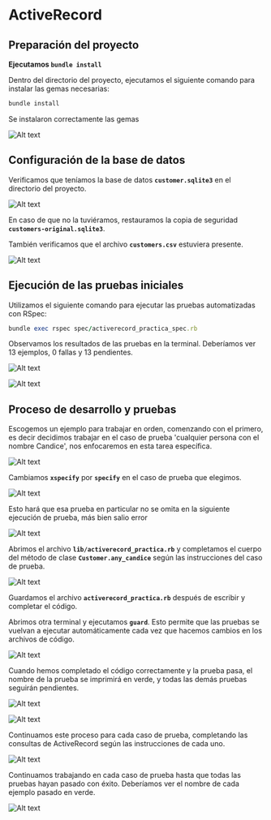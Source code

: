 # ActiveRecord

## **Preparación del proyecto**

 **Ejecutamos `bundle install`**

Dentro del directorio del proyecto, ejecutamos el siguiente comando para instalar las gemas necesarias:

```ruby
bundle install
```

Se instalaron correctamente las gemas

![Alt text](Imagenes/Untitled.png)

## **Configuración de la base de datos**

Verificamos que teníamos la base de datos **`customer.sqlite3`** en el directorio del proyecto.

![Alt text](<Imagenes/Untitled 1.png>)

En caso de que no la tuviéramos, restauramos la copia de seguridad **`customers-original.sqlite3`**.

También verificamos que el archivo **`customers.csv`** estuviera presente.

![Alt text](<Imagenes/Untitled 2.png>)

## **Ejecución de las pruebas iniciales**

Utilizamos el siguiente comando para ejecutar las pruebas automatizadas con RSpec:

```ruby
bundle exec rspec spec/activerecord_practica_spec.rb
```

Observamos los resultados de las pruebas en la terminal. Deberíamos ver 13 ejemplos, 0 fallas y 13 pendientes.

![Alt text](<Imagenes/Untitled 3.png>)

![Alt text](<Imagenes/Untitled 4.png>)

## Proceso de desarrollo y pruebas

Escogemos un ejemplo para trabajar en orden, comenzando con el primero, es decir decidimos trabajar en el caso de prueba 'cualquier persona con el nombre Candice', nos enfocaremos en esta tarea específica.

![Alt text](<Imagenes/Untitled 5.png>)

Cambiamos **`xspecify`** por **`specify`** en el caso de prueba que elegimos. 

![Alt text](<Imagenes/Untitled 6.png>)

Esto hará que esa prueba en particular no se omita en la siguiente ejecución de prueba, más bien salio error 

![Alt text](<Imagenes/Untitled 7.png>)

Abrimos el archivo **`lib/activerecord_practica.rb`** y completamos el cuerpo del método de clase **`Customer.any_candice`** según las instrucciones del caso de prueba.

![Alt text](<Imagenes/Untitled 8.png>)

Guardamos el archivo **`activerecord_practica.rb`** después de escribir y completar el código.

Abrimos otra terminal y ejecutamos **`guard`**. Esto permite que las pruebas se vuelvan a ejecutar automáticamente cada vez que hacemos cambios en los archivos de código.

![Alt text](<Imagenes/Untitled 9.png>) 

Cuando hemos completado el código correctamente y la prueba pasa, el nombre de la prueba se imprimirá en verde, y todas las demás pruebas seguirán pendientes.

![Alt text](<Imagenes/Untitled 10.png>) 

![Alt text](<Imagenes/Untitled 11.png>)

Continuamos este proceso para cada caso de prueba, completando las consultas de ActiveRecord según las instrucciones de cada uno.

![Alt text](image.png)




Continuamos trabajando en cada caso de prueba hasta que todas las pruebas hayan pasado con éxito. Deberíamos ver el nombre de cada ejemplo pasado en verde.

![Alt text](<Imagenes/Untitled 12.png>)